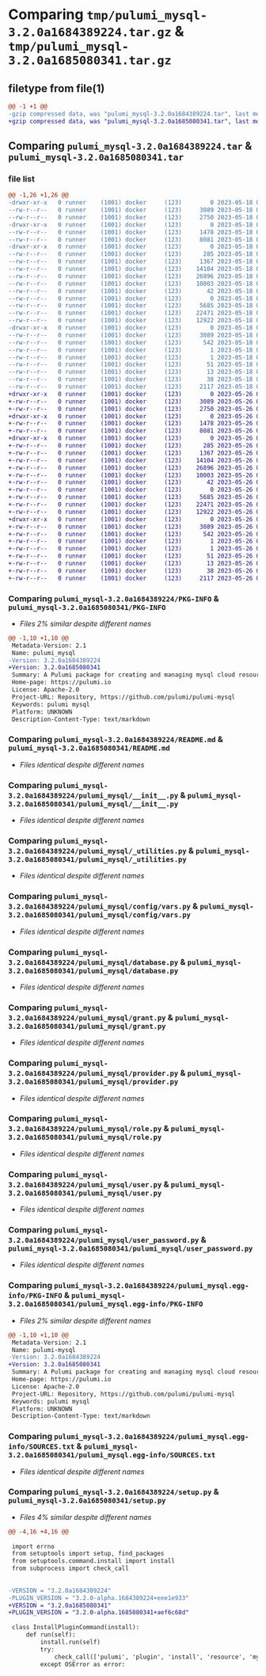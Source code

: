 # Comparing `tmp/pulumi_mysql-3.2.0a1684389224.tar.gz` & `tmp/pulumi_mysql-3.2.0a1685080341.tar.gz`

## filetype from file(1)

```diff
@@ -1 +1 @@
-gzip compressed data, was "pulumi_mysql-3.2.0a1684389224.tar", last modified: Thu May 18 06:02:45 2023, max compression
+gzip compressed data, was "pulumi_mysql-3.2.0a1685080341.tar", last modified: Fri May 26 06:14:11 2023, max compression
```

## Comparing `pulumi_mysql-3.2.0a1684389224.tar` & `pulumi_mysql-3.2.0a1685080341.tar`

### file list

```diff
@@ -1,26 +1,26 @@
-drwxr-xr-x   0 runner    (1001) docker     (123)        0 2023-05-18 06:02:45.815947 pulumi_mysql-3.2.0a1684389224/
--rw-r--r--   0 runner    (1001) docker     (123)     3089 2023-05-18 06:02:45.815947 pulumi_mysql-3.2.0a1684389224/PKG-INFO
--rw-r--r--   0 runner    (1001) docker     (123)     2750 2023-05-18 06:02:45.000000 pulumi_mysql-3.2.0a1684389224/README.md
-drwxr-xr-x   0 runner    (1001) docker     (123)        0 2023-05-18 06:02:45.811947 pulumi_mysql-3.2.0a1684389224/pulumi_mysql/
--rw-r--r--   0 runner    (1001) docker     (123)     1478 2023-05-18 06:02:45.000000 pulumi_mysql-3.2.0a1684389224/pulumi_mysql/__init__.py
--rw-r--r--   0 runner    (1001) docker     (123)     8081 2023-05-18 06:02:45.000000 pulumi_mysql-3.2.0a1684389224/pulumi_mysql/_utilities.py
-drwxr-xr-x   0 runner    (1001) docker     (123)        0 2023-05-18 06:02:45.815947 pulumi_mysql-3.2.0a1684389224/pulumi_mysql/config/
--rw-r--r--   0 runner    (1001) docker     (123)      285 2023-05-18 06:02:45.000000 pulumi_mysql-3.2.0a1684389224/pulumi_mysql/config/__init__.py
--rw-r--r--   0 runner    (1001) docker     (123)     1367 2023-05-18 06:02:45.000000 pulumi_mysql-3.2.0a1684389224/pulumi_mysql/config/vars.py
--rw-r--r--   0 runner    (1001) docker     (123)    14104 2023-05-18 06:02:45.000000 pulumi_mysql-3.2.0a1684389224/pulumi_mysql/database.py
--rw-r--r--   0 runner    (1001) docker     (123)    26896 2023-05-18 06:02:45.000000 pulumi_mysql-3.2.0a1684389224/pulumi_mysql/grant.py
--rw-r--r--   0 runner    (1001) docker     (123)    10003 2023-05-18 06:02:45.000000 pulumi_mysql-3.2.0a1684389224/pulumi_mysql/provider.py
--rw-r--r--   0 runner    (1001) docker     (123)       42 2023-05-18 06:02:45.000000 pulumi_mysql-3.2.0a1684389224/pulumi_mysql/pulumi-plugin.json
--rw-r--r--   0 runner    (1001) docker     (123)        0 2023-05-18 06:02:45.000000 pulumi_mysql-3.2.0a1684389224/pulumi_mysql/py.typed
--rw-r--r--   0 runner    (1001) docker     (123)     5685 2023-05-18 06:02:45.000000 pulumi_mysql-3.2.0a1684389224/pulumi_mysql/role.py
--rw-r--r--   0 runner    (1001) docker     (123)    22471 2023-05-18 06:02:45.000000 pulumi_mysql-3.2.0a1684389224/pulumi_mysql/user.py
--rw-r--r--   0 runner    (1001) docker     (123)    12922 2023-05-18 06:02:45.000000 pulumi_mysql-3.2.0a1684389224/pulumi_mysql/user_password.py
-drwxr-xr-x   0 runner    (1001) docker     (123)        0 2023-05-18 06:02:45.815947 pulumi_mysql-3.2.0a1684389224/pulumi_mysql.egg-info/
--rw-r--r--   0 runner    (1001) docker     (123)     3089 2023-05-18 06:02:45.000000 pulumi_mysql-3.2.0a1684389224/pulumi_mysql.egg-info/PKG-INFO
--rw-r--r--   0 runner    (1001) docker     (123)      542 2023-05-18 06:02:45.000000 pulumi_mysql-3.2.0a1684389224/pulumi_mysql.egg-info/SOURCES.txt
--rw-r--r--   0 runner    (1001) docker     (123)        1 2023-05-18 06:02:45.000000 pulumi_mysql-3.2.0a1684389224/pulumi_mysql.egg-info/dependency_links.txt
--rw-r--r--   0 runner    (1001) docker     (123)        1 2023-05-18 06:02:45.000000 pulumi_mysql-3.2.0a1684389224/pulumi_mysql.egg-info/not-zip-safe
--rw-r--r--   0 runner    (1001) docker     (123)       51 2023-05-18 06:02:45.000000 pulumi_mysql-3.2.0a1684389224/pulumi_mysql.egg-info/requires.txt
--rw-r--r--   0 runner    (1001) docker     (123)       13 2023-05-18 06:02:45.000000 pulumi_mysql-3.2.0a1684389224/pulumi_mysql.egg-info/top_level.txt
--rw-r--r--   0 runner    (1001) docker     (123)       38 2023-05-18 06:02:45.815947 pulumi_mysql-3.2.0a1684389224/setup.cfg
--rw-r--r--   0 runner    (1001) docker     (123)     2117 2023-05-18 06:02:45.000000 pulumi_mysql-3.2.0a1684389224/setup.py
+drwxr-xr-x   0 runner    (1001) docker     (123)        0 2023-05-26 06:14:11.299106 pulumi_mysql-3.2.0a1685080341/
+-rw-r--r--   0 runner    (1001) docker     (123)     3089 2023-05-26 06:14:11.299106 pulumi_mysql-3.2.0a1685080341/PKG-INFO
+-rw-r--r--   0 runner    (1001) docker     (123)     2750 2023-05-26 06:14:11.000000 pulumi_mysql-3.2.0a1685080341/README.md
+drwxr-xr-x   0 runner    (1001) docker     (123)        0 2023-05-26 06:14:11.299106 pulumi_mysql-3.2.0a1685080341/pulumi_mysql/
+-rw-r--r--   0 runner    (1001) docker     (123)     1478 2023-05-26 06:14:11.000000 pulumi_mysql-3.2.0a1685080341/pulumi_mysql/__init__.py
+-rw-r--r--   0 runner    (1001) docker     (123)     8081 2023-05-26 06:14:11.000000 pulumi_mysql-3.2.0a1685080341/pulumi_mysql/_utilities.py
+drwxr-xr-x   0 runner    (1001) docker     (123)        0 2023-05-26 06:14:11.299106 pulumi_mysql-3.2.0a1685080341/pulumi_mysql/config/
+-rw-r--r--   0 runner    (1001) docker     (123)      285 2023-05-26 06:14:11.000000 pulumi_mysql-3.2.0a1685080341/pulumi_mysql/config/__init__.py
+-rw-r--r--   0 runner    (1001) docker     (123)     1367 2023-05-26 06:14:11.000000 pulumi_mysql-3.2.0a1685080341/pulumi_mysql/config/vars.py
+-rw-r--r--   0 runner    (1001) docker     (123)    14104 2023-05-26 06:14:11.000000 pulumi_mysql-3.2.0a1685080341/pulumi_mysql/database.py
+-rw-r--r--   0 runner    (1001) docker     (123)    26896 2023-05-26 06:14:11.000000 pulumi_mysql-3.2.0a1685080341/pulumi_mysql/grant.py
+-rw-r--r--   0 runner    (1001) docker     (123)    10003 2023-05-26 06:14:11.000000 pulumi_mysql-3.2.0a1685080341/pulumi_mysql/provider.py
+-rw-r--r--   0 runner    (1001) docker     (123)       42 2023-05-26 06:14:11.000000 pulumi_mysql-3.2.0a1685080341/pulumi_mysql/pulumi-plugin.json
+-rw-r--r--   0 runner    (1001) docker     (123)        0 2023-05-26 06:14:11.000000 pulumi_mysql-3.2.0a1685080341/pulumi_mysql/py.typed
+-rw-r--r--   0 runner    (1001) docker     (123)     5685 2023-05-26 06:14:11.000000 pulumi_mysql-3.2.0a1685080341/pulumi_mysql/role.py
+-rw-r--r--   0 runner    (1001) docker     (123)    22471 2023-05-26 06:14:11.000000 pulumi_mysql-3.2.0a1685080341/pulumi_mysql/user.py
+-rw-r--r--   0 runner    (1001) docker     (123)    12922 2023-05-26 06:14:11.000000 pulumi_mysql-3.2.0a1685080341/pulumi_mysql/user_password.py
+drwxr-xr-x   0 runner    (1001) docker     (123)        0 2023-05-26 06:14:11.299106 pulumi_mysql-3.2.0a1685080341/pulumi_mysql.egg-info/
+-rw-r--r--   0 runner    (1001) docker     (123)     3089 2023-05-26 06:14:11.000000 pulumi_mysql-3.2.0a1685080341/pulumi_mysql.egg-info/PKG-INFO
+-rw-r--r--   0 runner    (1001) docker     (123)      542 2023-05-26 06:14:11.000000 pulumi_mysql-3.2.0a1685080341/pulumi_mysql.egg-info/SOURCES.txt
+-rw-r--r--   0 runner    (1001) docker     (123)        1 2023-05-26 06:14:11.000000 pulumi_mysql-3.2.0a1685080341/pulumi_mysql.egg-info/dependency_links.txt
+-rw-r--r--   0 runner    (1001) docker     (123)        1 2023-05-26 06:14:11.000000 pulumi_mysql-3.2.0a1685080341/pulumi_mysql.egg-info/not-zip-safe
+-rw-r--r--   0 runner    (1001) docker     (123)       51 2023-05-26 06:14:11.000000 pulumi_mysql-3.2.0a1685080341/pulumi_mysql.egg-info/requires.txt
+-rw-r--r--   0 runner    (1001) docker     (123)       13 2023-05-26 06:14:11.000000 pulumi_mysql-3.2.0a1685080341/pulumi_mysql.egg-info/top_level.txt
+-rw-r--r--   0 runner    (1001) docker     (123)       38 2023-05-26 06:14:11.299106 pulumi_mysql-3.2.0a1685080341/setup.cfg
+-rw-r--r--   0 runner    (1001) docker     (123)     2117 2023-05-26 06:14:11.000000 pulumi_mysql-3.2.0a1685080341/setup.py
```

### Comparing `pulumi_mysql-3.2.0a1684389224/PKG-INFO` & `pulumi_mysql-3.2.0a1685080341/PKG-INFO`

 * *Files 2% similar despite different names*

```diff
@@ -1,10 +1,10 @@
 Metadata-Version: 2.1
 Name: pulumi_mysql
-Version: 3.2.0a1684389224
+Version: 3.2.0a1685080341
 Summary: A Pulumi package for creating and managing mysql cloud resources.
 Home-page: https://pulumi.io
 License: Apache-2.0
 Project-URL: Repository, https://github.com/pulumi/pulumi-mysql
 Keywords: pulumi mysql
 Platform: UNKNOWN
 Description-Content-Type: text/markdown
```

### Comparing `pulumi_mysql-3.2.0a1684389224/README.md` & `pulumi_mysql-3.2.0a1685080341/README.md`

 * *Files identical despite different names*

### Comparing `pulumi_mysql-3.2.0a1684389224/pulumi_mysql/__init__.py` & `pulumi_mysql-3.2.0a1685080341/pulumi_mysql/__init__.py`

 * *Files identical despite different names*

### Comparing `pulumi_mysql-3.2.0a1684389224/pulumi_mysql/_utilities.py` & `pulumi_mysql-3.2.0a1685080341/pulumi_mysql/_utilities.py`

 * *Files identical despite different names*

### Comparing `pulumi_mysql-3.2.0a1684389224/pulumi_mysql/config/vars.py` & `pulumi_mysql-3.2.0a1685080341/pulumi_mysql/config/vars.py`

 * *Files identical despite different names*

### Comparing `pulumi_mysql-3.2.0a1684389224/pulumi_mysql/database.py` & `pulumi_mysql-3.2.0a1685080341/pulumi_mysql/database.py`

 * *Files identical despite different names*

### Comparing `pulumi_mysql-3.2.0a1684389224/pulumi_mysql/grant.py` & `pulumi_mysql-3.2.0a1685080341/pulumi_mysql/grant.py`

 * *Files identical despite different names*

### Comparing `pulumi_mysql-3.2.0a1684389224/pulumi_mysql/provider.py` & `pulumi_mysql-3.2.0a1685080341/pulumi_mysql/provider.py`

 * *Files identical despite different names*

### Comparing `pulumi_mysql-3.2.0a1684389224/pulumi_mysql/role.py` & `pulumi_mysql-3.2.0a1685080341/pulumi_mysql/role.py`

 * *Files identical despite different names*

### Comparing `pulumi_mysql-3.2.0a1684389224/pulumi_mysql/user.py` & `pulumi_mysql-3.2.0a1685080341/pulumi_mysql/user.py`

 * *Files identical despite different names*

### Comparing `pulumi_mysql-3.2.0a1684389224/pulumi_mysql/user_password.py` & `pulumi_mysql-3.2.0a1685080341/pulumi_mysql/user_password.py`

 * *Files identical despite different names*

### Comparing `pulumi_mysql-3.2.0a1684389224/pulumi_mysql.egg-info/PKG-INFO` & `pulumi_mysql-3.2.0a1685080341/pulumi_mysql.egg-info/PKG-INFO`

 * *Files 2% similar despite different names*

```diff
@@ -1,10 +1,10 @@
 Metadata-Version: 2.1
 Name: pulumi-mysql
-Version: 3.2.0a1684389224
+Version: 3.2.0a1685080341
 Summary: A Pulumi package for creating and managing mysql cloud resources.
 Home-page: https://pulumi.io
 License: Apache-2.0
 Project-URL: Repository, https://github.com/pulumi/pulumi-mysql
 Keywords: pulumi mysql
 Platform: UNKNOWN
 Description-Content-Type: text/markdown
```

### Comparing `pulumi_mysql-3.2.0a1684389224/pulumi_mysql.egg-info/SOURCES.txt` & `pulumi_mysql-3.2.0a1685080341/pulumi_mysql.egg-info/SOURCES.txt`

 * *Files identical despite different names*

### Comparing `pulumi_mysql-3.2.0a1684389224/setup.py` & `pulumi_mysql-3.2.0a1685080341/setup.py`

 * *Files 4% similar despite different names*

```diff
@@ -4,16 +4,16 @@
 
 import errno
 from setuptools import setup, find_packages
 from setuptools.command.install import install
 from subprocess import check_call
 
 
-VERSION = "3.2.0a1684389224"
-PLUGIN_VERSION = "3.2.0-alpha.1684389224+eee1e933"
+VERSION = "3.2.0a1685080341"
+PLUGIN_VERSION = "3.2.0-alpha.1685080341+aef6c68d"
 
 class InstallPluginCommand(install):
     def run(self):
         install.run(self)
         try:
             check_call(['pulumi', 'plugin', 'install', 'resource', 'mysql', PLUGIN_VERSION])
         except OSError as error:
```

